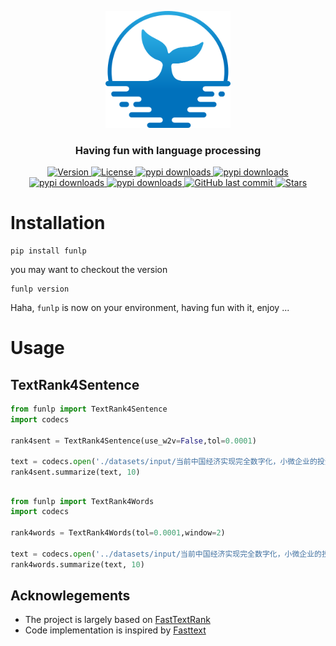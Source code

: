 
<p align="center">
    <img width="200" src="https://github.com/szj2ys/funlp/raw/master/datasets/resources/logo.png"/>
</p>

<h3 align="center">
    <p>Having fun with language processing</p>
</h3>


<p align="center">
    <a href="https://python.org/pypi/funlp">
        <img src="https://badge.fury.io/py/funlp.svg" alt="Version"/>
    </a>
    <a href="https://python.org/pypi/funlp">
        <img src="https://img.shields.io/pypi/l/funlp.svg?color=orange" alt="License"/>
    </a>
    <a href="https://python.org/pypi/funlp">
        <img src="https://static.pepy.tech/badge/funlp?color=blue" alt="pypi downloads"/>
    </a>
    <a href="https://python.org/pypi/funlp">
        <img src="https://img.shields.io/pypi/dm/funlp?color=blue" alt="pypi downloads"/>
    </a>
    <a href="https://python.org/pypi/funlp">
        <img src="https://img.shields.io/pypi/dw/funlp?color=blue" alt="pypi downloads"/>
    </a>
    <a href="https://python.org/pypi/funlp">
        <img src="https://img.shields.io/pypi/dd/funlp?color=blue" alt="pypi downloads"/>
    </a>
    <a href="https://python.org/pypi/funlp">
        <img src="https://img.shields.io/github/last-commit/szj2ys/funlp?color=blue" alt="GitHub last commit"/>
    </a>
    <a href="https://github.com/szj2ys/funlp">
        <img src="https://img.shields.io/github/stars/szj2ys/funlp?style=social" alt="Stars"/>
    </a>
</p>




# Installation
```shell
pip install funlp
```
you may want to checkout the version
```shell
funlp version
```
Haha, `funlp` is now on your environment, having fun with it, enjoy ...


# Usage
## TextRank4Sentence
```python
from funlp import TextRank4Sentence
import codecs

rank4sent = TextRank4Sentence(use_w2v=False,tol=0.0001)

text = codecs.open('./datasets/input/当前中国经济实现完全数字化，小微企业的投资机会将是蓝海.txt', 'r', 'utf-8').read()
rank4sent.summarize(text, 10)
```

## 
```python
from funlp import TextRank4Words
import codecs

rank4words = TextRank4Words(tol=0.0001,window=2)

text = codecs.open('../datasets/input/当前中国经济实现完全数字化，小微企业的投资机会将是蓝海.txt', 'r', 'utf-8').read()
rank4words.summarize(text, 10)
```

## Acknowlegements
*   The project is largely based on [FastTextRank](https://github.com/ArtistScript/FastTextRank)
*   Code implementation is inspired by [Fasttext](https://github.com/facebookresearch/torchbeast)

